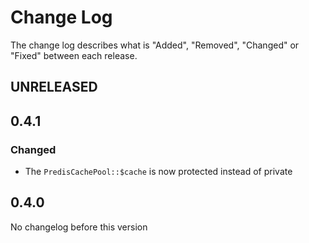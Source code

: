 # Change Log

The change log describes what is "Added", "Removed", "Changed" or "Fixed" between each release. 

## UNRELEASED

## 0.4.1

### Changed

* The `PredisCachePool::$cache` is now protected instead of private

## 0.4.0

No changelog before this version
